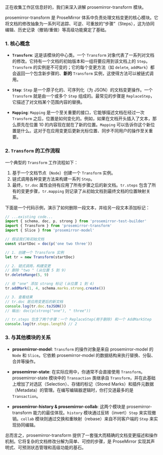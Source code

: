 正在收集工作区信息好的，我们来深入讲解 prosemirror-transform 模块。

prosemirror-transform 是 ProseMirror 体系中负责处理文档变更的核心模块。它将文档的修改抽象为一系列可追踪、可逆、可重放的“步骤”（Steps），这为协同编辑、历史记录（撤销/重做）等高级功能奠定了基础。

### 1. 核心概念

- **`Transform`**: 这是该模块的中心类。一个 `Transform` 对象代表了一系列对文档的修改。它持有一个文档的初始版本和一组将要应用到该文档上的 `Step`。`Transform` 的实例是不可变的；它的每个变更方法（如 `delete`, `addMark`）都会返回一个包含新步骤的、**新的** `Transform` 实例，这使得方法可以被链式调用。

- **`Step`**: `Step` 是一个原子化的、可序列化（为 JSON）的文档变更操作。一个 `Transform` 就是由一个或多个 `Step` 组成的。最常见的步骤是 `ReplaceStep`，它描述了对文档某个范围内容的替换。

- **`Mapping`**: `Mapping` 是一个至关重要的接口，它能够描述文档在经过一次 `Transform` 之后，位置是如何变化的。例如，如果在文档开头插入了文本，那么原先在位置 10 的内容现在就在了新的位置。`Mapping` 可以告诉你这个新位置是什么。这对于在应用变更后更新光标位置、同步不同用户的操作至关重要。

### 2. `Transform` 的工作流程

一个典型的 `Transform` 工作流程如下：

1.  基于一个文档节点（`Node`）创建一个 `Transform` 实例。
2.  链式调用各种变更方法来构建一系列 `Step`。
3.  最终，`tr.doc` 属性会持有应用了所有步骤之后的新文档。`tr.steps` 包含了所有的变更步骤，`tr.mapping` 则记录了从初始文档到最终文档的位置映射关系。

下面是一个代码示例，演示了如何删除一段文本，并给另一段文本添加标记：

```typescript
// ...existing code...
import { schema, doc, p, strong } from 'prosemirror-test-builder'
import { Transform } from 'prosemirror-transform'
import { Slice } from 'prosemirror-model'

// 假设我们有初始文档
const startDoc = doc(p('one two three'))

// 1. 创建一个 Transform 实例
let tr = new Transform(startDoc)

// 2. 链式调用，构建变更
// 删除 "two " (从位置 5 到 9)
tr.deleteRange(5, 9)

// 给 "one" 添加 strong 标记 (从位置 1 到 4)
tr.addMark(1, 4, schema.marks.strong.create())

// 3. 查看结果
// tr.doc 是应用变更后的新文档
console.log(tr.doc.toJSON())
// 输出: doc(p(strong("one"), " three"))

// tr.steps 包含了两个步骤：一个 ReplaceStep(用于删除) 和一个 AddMarkStep
console.log(tr.steps.length) // 2
```

### 3. 与其他模块的关系

- **prosemirror-model**: `Transform` 的操作对象是来自 prosemirror-model 的 `Node` 和 `Slice`。它依赖 prosemirror-model 的数据结构来执行替换、分裂、合并等操作。

- **prosemirror-state**: 在实际应用中，你通常不会直接使用 `Transform`。prosemirror-state 模块中的 `Transaction` 类继承自 `Transform`，并在此基础上增加了对选区（Selection）、存储的标记（Stored Marks）和插件元数据（Metadata）的管理。在编写编辑器逻辑时，你打交道最多的是 `Transaction`。

- **prosemirror-history & prosemirror-collab**: 这两个模块是 prosemirror-transform 能力的最佳体现。`history` 模块通过反转（invert）`Step` 来实现撤销。`collab` 模块则通过交换和重映射（rebase）来自不同客户端的 `Step` 来实现协同编辑。

总而言之，prosemirror-transform 提供了一套强大而精确的文档变更描述和操作机制。它将复杂的文档修改分解为简单、可控的步骤，是 ProseMirror 实现其声明式、可预测状态管理和高级功能的基石。
